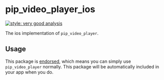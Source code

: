 # pip_video_player_ios

[![style: very good analysis][very_good_analysis_badge]][very_good_analysis_link]

The ios implementation of `pip_video_player`.

## Usage

This package is [endorsed][endorsed_link], which means you can simply use `pip_video_player`
normally. This package will be automatically included in your app when you do.

[endorsed_link]: https://flutter.dev/docs/development/packages-and-plugins/developing-packages#endorsed-federated-plugin
[very_good_analysis_badge]: https://img.shields.io/badge/style-very_good_analysis-B22C89.svg
[very_good_analysis_link]: https://pub.dev/packages/very_good_analysis